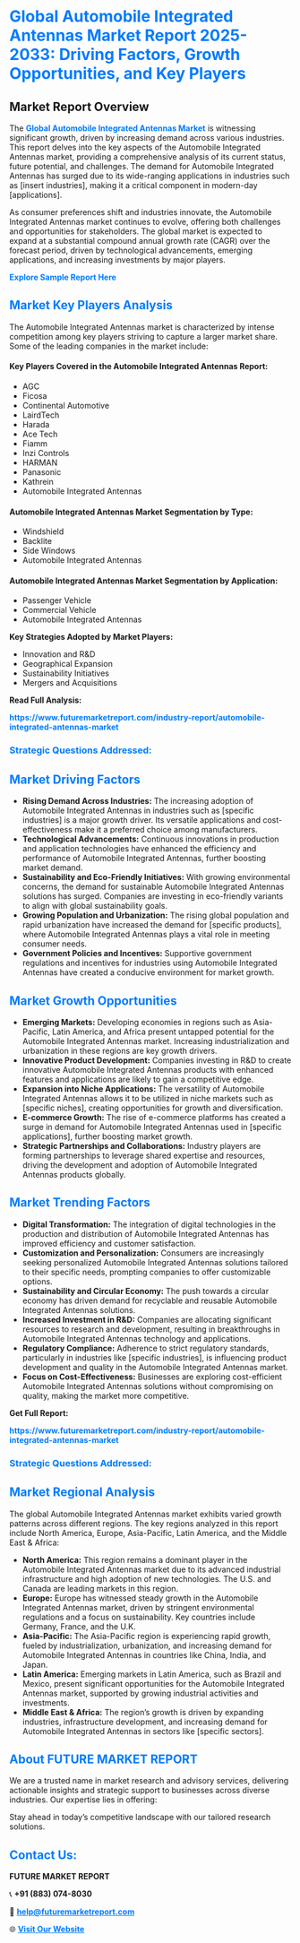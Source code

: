 <h1 style="color: #007BFF;">Global Automobile Integrated Antennas Market Report 2025-2033: Driving Factors, Growth Opportunities, and Key Players</h1>

<section id="overview">
<h2>Market Report Overview</h2>
<p>The <a href="https://www.futuremarketreport.com/industry-report/automobile-integrated-antennas-market" style="color: #007BFF; text-decoration: none;"><strong>Global Automobile Integrated Antennas Market</strong></a> is witnessing significant growth, driven by increasing demand across various industries. This report delves into the key aspects of the Automobile Integrated Antennas market, providing a comprehensive analysis of its current status, future potential, and challenges. The demand for Automobile Integrated Antennas has surged due to its wide-ranging applications in industries such as [insert industries], making it a critical component in modern-day [applications].</p>
<p>As consumer preferences shift and industries innovate, the Automobile Integrated Antennas market continues to evolve, offering both challenges and opportunities for stakeholders. The global market is expected to expand at a substantial compound annual growth rate (CAGR) over the forecast period, driven by technological advancements, emerging applications, and increasing investments by major players.</p>
</section>

<section id="overview">
<p><a href="https://www.futuremarketreport.com/request-sample/reportId=110211" style="color: #007BFF; text-decoration: none;"><strong>Explore Sample Report Here</strong></a></p>
</section>

<section id="key-players">
<h2 style="color: #007BFF;">Market Key Players Analysis</h2>
<p>The Automobile Integrated Antennas market is characterized by intense competition among key players striving to capture a larger market share. Some of the leading companies in the market include:</p>
<h4>Key Players Covered in the Automobile Integrated Antennas Report:</h4>
<ul><li>AGC</li><li>Ficosa</li><li>Continental Automotive</li><li>LairdTech</li><li>Harada</li><li>Ace Tech</li><li>Fiamm</li><li>Inzi Controls</li><li>HARMAN</li><li>Panasonic</li><li>Kathrein</li><li>Automobile Integrated Antennas</li></ul>
<h4>Automobile Integrated Antennas Market Segmentation by Type:</h4>
<ul><li>Windshield</li><li>Backlite</li><li>Side Windows</li><li>Automobile Integrated Antennas</li></ul>

<h4>Automobile Integrated Antennas Market Segmentation by Application:</h4>
<ul><li>Passenger Vehicle</li><li>Commercial Vehicle</li><li>Automobile Integrated Antennas</li></ul>
<p><strong>Key Strategies Adopted by Market Players:</strong></p>
<ul>
<li>Innovation and R&D</li>
<li>Geographical Expansion</li>
<li>Sustainability Initiatives</li>
<li>Mergers and Acquisitions</li>
</ul>
</section>

<section>
<p><strong>Read Full Analysis: </strong></p><a href="https://www.futuremarketreport.com/industry-report/automobile-integrated-antennas-market" style="color: #007BFF; text-decoration: none;"><strong>https://www.futuremarketreport.com/industry-report/automobile-integrated-antennas-market</strong></a>
<h3 style="color: #007BFF;">Strategic Questions Addressed:</h3>
</section>

<section id="driving-factors">
<h2 style="color: #007BFF;">Market Driving Factors</h2>
<ul>
<li><strong>Rising Demand Across Industries:</strong> The increasing adoption of Automobile Integrated Antennas in industries such as [specific industries] is a major growth driver. Its versatile applications and cost-effectiveness make it a preferred choice among manufacturers.</li>
<li><strong>Technological Advancements:</strong> Continuous innovations in production and application technologies have enhanced the efficiency and performance of Automobile Integrated Antennas, further boosting market demand.</li>
<li><strong>Sustainability and Eco-Friendly Initiatives:</strong> With growing environmental concerns, the demand for sustainable Automobile Integrated Antennas solutions has surged. Companies are investing in eco-friendly variants to align with global sustainability goals.</li>
<li><strong>Growing Population and Urbanization:</strong> The rising global population and rapid urbanization have increased the demand for [specific products], where Automobile Integrated Antennas plays a vital role in meeting consumer needs.</li>
<li><strong>Government Policies and Incentives:</strong> Supportive government regulations and incentives for industries using Automobile Integrated Antennas have created a conducive environment for market growth.</li>
</ul>
</section>

<section id="growth-opportunities">
<h2 style="color: #007BFF;">Market Growth Opportunities</h2>
<ul>
<li><strong>Emerging Markets:</strong> Developing economies in regions such as Asia-Pacific, Latin America, and Africa present untapped potential for the Automobile Integrated Antennas market. Increasing industrialization and urbanization in these regions are key growth drivers.</li>
<li><strong>Innovative Product Development:</strong> Companies investing in R&D to create innovative Automobile Integrated Antennas products with enhanced features and applications are likely to gain a competitive edge.</li>
<li><strong>Expansion into Niche Applications:</strong> The versatility of Automobile Integrated Antennas allows it to be utilized in niche markets such as [specific niches], creating opportunities for growth and diversification.</li>
<li><strong>E-commerce Growth:</strong> The rise of e-commerce platforms has created a surge in demand for Automobile Integrated Antennas used in [specific applications], further boosting market growth.</li>
<li><strong>Strategic Partnerships and Collaborations:</strong> Industry players are forming partnerships to leverage shared expertise and resources, driving the development and adoption of Automobile Integrated Antennas products globally.</li>
</ul>
</section>

<section id="trending-factors">
<h2 style="color: #007BFF;">Market Trending Factors</h2>
<ul>
<li><strong>Digital Transformation:</strong> The integration of digital technologies in the production and distribution of Automobile Integrated Antennas has improved efficiency and customer satisfaction.</li>
<li><strong>Customization and Personalization:</strong> Consumers are increasingly seeking personalized Automobile Integrated Antennas solutions tailored to their specific needs, prompting companies to offer customizable options.</li>
<li><strong>Sustainability and Circular Economy:</strong> The push towards a circular economy has driven demand for recyclable and reusable Automobile Integrated Antennas solutions.</li>
<li><strong>Increased Investment in R&D:</strong> Companies are allocating significant resources to research and development, resulting in breakthroughs in Automobile Integrated Antennas technology and applications.</li>
<li><strong>Regulatory Compliance:</strong> Adherence to strict regulatory standards, particularly in industries like [specific industries], is influencing product development and quality in the Automobile Integrated Antennas market.</li>
<li><strong>Focus on Cost-Effectiveness:</strong> Businesses are exploring cost-efficient Automobile Integrated Antennas solutions without compromising on quality, making the market more competitive.</li>
</ul>
</section>

<section>
<p><strong>Get Full Report: </strong></p><a href="https://www.futuremarketreport.com/industry-report/automobile-integrated-antennas-market" style="color: #007BFF; text-decoration: none;"><strong>https://www.futuremarketreport.com/industry-report/automobile-integrated-antennas-market</strong></a>
<h3 style="color: #007BFF;">Strategic Questions Addressed:</h3>
</section>


<section id="regional-analysis">
<h2 style="color: #007BFF;">Market Regional Analysis</h2>
<p>The global Automobile Integrated Antennas market exhibits varied growth patterns across different regions. The key regions analyzed in this report include North America, Europe, Asia-Pacific, Latin America, and the Middle East & Africa:</p>
<ul>
<li><strong>North America:</strong> This region remains a dominant player in the Automobile Integrated Antennas market due to its advanced industrial infrastructure and high adoption of new technologies. The U.S. and Canada are leading markets in this region.</li>
<li><strong>Europe:</strong> Europe has witnessed steady growth in the Automobile Integrated Antennas market, driven by stringent environmental regulations and a focus on sustainability. Key countries include Germany, France, and the U.K.</li>
<li><strong>Asia-Pacific:</strong> The Asia-Pacific region is experiencing rapid growth, fueled by industrialization, urbanization, and increasing demand for Automobile Integrated Antennas in countries like China, India, and Japan.</li>
<li><strong>Latin America:</strong> Emerging markets in Latin America, such as Brazil and Mexico, present significant opportunities for the Automobile Integrated Antennas market, supported by growing industrial activities and investments.</li>
<li><strong>Middle East & Africa:</strong> The region’s growth is driven by expanding industries, infrastructure development, and increasing demand for Automobile Integrated Antennas in sectors like [specific sectors].</li>
</ul>
</section>

<footer>
<h2 style="color: #007BFF;">About FUTURE MARKET REPORT</h2>
<p>We are a trusted name in market research and advisory services, delivering actionable insights and strategic support to businesses across diverse industries. Our expertise lies in offering:</p>

<p>Stay ahead in today’s competitive landscape with our tailored research solutions.</p>

<h2 style="color: #007BFF;">Contact Us:</h2>
<p><strong>FUTURE MARKET REPORT</strong></p>
<p>📞 <strong>+91 (883) 074-8030</strong></p>
<p>📧 <strong><a href="mailto:help@futuremarketreport.com" style="color: #007BFF;">help@futuremarketreport.com</a></strong></p>
<p>🌐 <strong><a href="https://www.futuremarketreport.com/" style="color: #007BFF;">Visit Our Website</a></strong></p>
</footer>